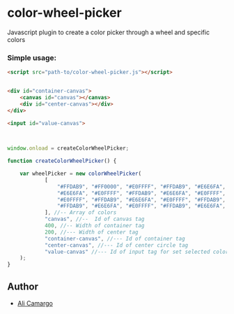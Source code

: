 # color-wheel-picker
Javascript plugin to create a color picker through a wheel and specific colors

### Simple usage:


```html
<script src="path-to/color-wheel-picker.js"></script>


<div id="container-canvas">
    <canvas id="canvas"></canvas>
    <div id="center-canvas"></div>
</div>

<input id="value-canvas">
        
```

```javascript

window.onload = createColorWheelPicker;

function createColorWheelPicker() {

    var wheelPicker = new colorWheelPicker(
            [
                "#FFDAB9", "#FF0000", "#E0FFFF", "#FFDAB9", "#E6E6FA", "#E0FFFF", "#FFDAB9", "#E6E6FA", "#E0FFFF", "#FFDAB9",
                "#E6E6FA", "#E0FFFF", "#FFDAB9", "#E6E6FA", "#E0FFFF", "#FFDAB9", "#E6E6FA", "#E0FFFF", "#FFDAB9", "#E6E6FA",
                "#E0FFFF", "#FFDAB9", "#E6E6FA", "#E0FFFF", "#FFDAB9", "#E6E6FA", "#E0FFFF", "#FFDAB9", "#E6E6FA", "#E0FFFF",
                "#FFDAB9", "#E6E6FA", "#E0FFFF", "#FFDAB9", "#E6E6FA", "#E0FFFF",
            ], //-- Array of colors 
            "canvas", //--  Id of canvas tag
            400, //-- Width of container tag
            200, //--- Width of center tag
            "container-canvas", //--- Id of container tag
            "center-canvas", //--- Id of center circle tag
            "value-canvas" //--- Id of input tag for set selected color
    );
}

```


## Author

* [Ali Camargo](http://github.com/alicamargom)